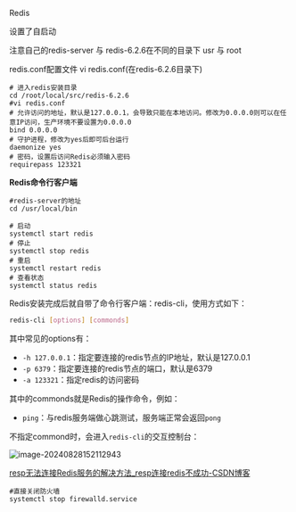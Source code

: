 Redis

设置了自启动

注意自己的redis-server 与 redis-6.2.6在不同的目录下 usr 与 root

redis.conf配置文件 vi redis.conf(在redis-6.2.6目录下)

```
# 进入redis安装目录 
cd /root/local/src/redis-6.2.6
#vi redis.conf
# 允许访问的地址，默认是127.0.0.1，会导致只能在本地访问。修改为0.0.0.0则可以在任意IP访问，生产环境不要设置为0.0.0.0
bind 0.0.0.0
# 守护进程，修改为yes后即可后台运行
daemonize yes 
# 密码，设置后访问Redis必须输入密码
requirepass 123321
```

**Redis命令行客户端**

```
#redis-server的地址
cd /usr/local/bin
```

```
# 启动
systemctl start redis
# 停止
systemctl stop redis
# 重启
systemctl restart redis
# 查看状态
systemctl status redis
```

Redis安装完成后就自带了命令行客户端：redis-cli，使用方式如下：

```sh
redis-cli [options] [commonds]
```

其中常见的options有：

- `-h 127.0.0.1`：指定要连接的redis节点的IP地址，默认是127.0.0.1
- `-p 6379`：指定要连接的redis节点的端口，默认是6379
- `-a 123321`：指定redis的访问密码 

其中的commonds就是Redis的操作命令，例如：

- `ping`：与redis服务端做心跳测试，服务端正常会返回`pong`

不指定commond时，会进入`redis-cli`的交互控制台：

![image-20240828152112943](D:\a_briup_learn\redis\Redis配置person.assets\image-20240828152112943.png)

[resp无法连接Redis服务的解决方法_resp连接redis不成功-CSDN博客](https://blog.csdn.net/m0_60861848/article/details/129455739)

```
#直接关闭防火墙
systemctl stop firewalld.service
```

